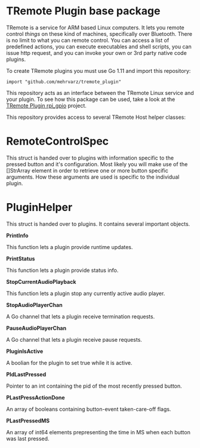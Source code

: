 # TRemote Plugin base package

TRemote is a service for ARM based Linux computers. It lets you remote control *things* on these kind of machines, specifically over Bluetooth. There is no limit to what you can remote control. You can access a list of predefined actions, you can execute executables and shell scripts, you can issue http request, and you can invoke your own or 3rd party native code plugins.

To create TRemote plugins you must use Go 1.11 and import this repository:

```
import "github.com/mehrvarz/tremote_plugin"
```

This repository acts as an interface between the TRemote Linux service and your plugin. To see how this package can be used, take a look at the [TRemote Plugin rpi_gpio](https://github.com/mehrvarz/tremote_plugin_rpi_gpio) project.

This repository provides access to several TRemote Host helper classes:


# RemoteControlSpec

This struct is handed over to plugins with information specific to the pressed button and it's configuration. Most likely you will make use of the []StrArray element in order to retrieve one or more button specific arguments. How these arguments are used is specific to the individual plugin.

# PluginHelper

This struct is handed over to plugins. It contains several important objects. 

**PrintInfo**

This function lets a plugin provide runtime updates.

**PrintStatus**

This function lets a plugin provide status info.

**StopCurrentAudioPlayback**

This function lets a plugin stop any currently active audio player.

**StopAudioPlayerChan**

A Go channel that lets a plugin receive termination requests.

**PauseAudioPlayerChan**

A Go channel that lets a plugin receive pause requests.

**PluginIsActive**

A boolian for the plugin to set true while it is active.

**PIdLastPressed**

Pointer to an int containing the pid of the most recently pressed button.

**PLastPressActionDone**

An array of booleans containing button-event taken-care-off flags.

**PLastPressedMS**

An array of int64 elements prepresenting the time in MS when each button was last pressed.


